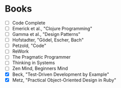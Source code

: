 # Books

- [ ] Code Complete
- [ ] Emerick et al., "Clojure Programming"
- [ ] Gamma et al., "Design Patterns"
- [ ] Hofstadter, "Gödel, Escher, Bach"
- [ ] Petzold, "Code"
- [ ] ReWork
- [ ] The Pragmatic Programmer
- [ ] Thinking in Systems
- [ ] Zen Mind, Beginners Mind
- [x] Beck, "Test-Driven Development by Example"
- [x] Metz, "Practical Object-Oriented Design in Ruby"
